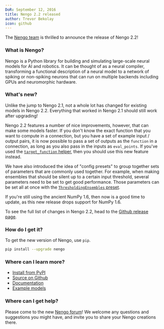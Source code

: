 ```yaml
---
DoR: September 12, 2016
title: Nengo 2.2 released
author: Trevor Bekolay
icon: github
---
```


The [Nengo team](https://github.com/nengo/nengo/blob/master/CONTRIBUTORS.rst)
is thrilled to announce the release of Nengo 2.2!

### What is Nengo?

Nengo is a Python library for building and simulating
large-scale neural models for AI and robotics.
It can be thought of as a neural compiler,
transforming a functional description of a neural model
to a network of spiking or non-spiking neurons
that can run on multiple backends
including GPUs and neuromorphic hardware.

### What's new?

Unlike the jump to Nengo 2.1,
not a whole lot has changed for existing models in Nengo 2.2.
Everything that worked in Nengo 2.1
should still work after upgrading!

Nengo 2.2 features a number of nice improvements,
however, that can make some models faster.
If you don't know the exact function
that you want to compute in a connection,
but you have a set of example input / output pairs,
it is now possible to pass a set of outputs
as the `function` in a connection,
as long as you also pass in the inputs as `eval_points`.
If you've used the
[`target_function` helper](https://github.com/nengo/nengo/blob/master/nengo/utils/connection.py#L11),
then you should use this new feature instead.

We have also introduced the idea of
"config presets" to group together
sets of parameters that are commonly used together.
For example, when making ensembles that
should be silent up to a certain input threshold,
several parameters need to be set
to get good performance.
Those parameters can be set all at once with
the [`ThresholdingEnsembles` preset](https://www.nengo.ai/nengo/config.html#nengo.presets.ThresholdingEnsembles).

If you're still using the ancient NumPy 1.6,
then now is a good time to update,
as this new release drops support for NumPy 1.6.

To see the full list of changes in Nengo 2.2, head to the
[Github release page](https://github.com/nengo/nengo/releases/tag/v2.2.0).

### How do I get it?

To get the new version of Nengo, use `pip`.

```bash
pip install --upgrade nengo
```

### Where can I learn more?

- [Install from PyPI](https://pypi.python.org/pypi/nengo)
- [Source on Github](https://github.com/nengo/nengo)
- [Documentation](https://www.nengo.ai/nengo/)
- [Example models](https://www.nengo.ai/nengo/examples.html)

### Where can I get help?

Please come to the new [Nengo forum](https://forum.nengo.ai/)!
We welcome any questions and suggestions you might have,
and invite you to share your Nengo creations there.

